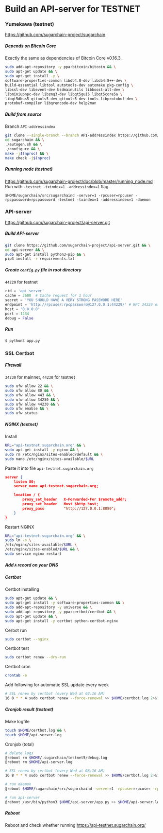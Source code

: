 # Build an API-server for TESTNET

### Yumekawa (testnet)
https://github.com/sugarchain-project/sugarchain

##### Depends on Bitcoin Core
Exactly the same as dependencies of Bitcoin Core v0.16.3.

```bash
sudo add-apt-repository -y ppa:bitcoin/bitcoin && \
sudo apt-get update && \
sudo apt-get install -y \
software-properties-common libdb4.8-dev libdb4.8++-dev \
build-essential libtool autotools-dev automake pkg-config \
libssl-dev libevent-dev bsdmainutils libboost-all-dev \
libminiupnpc-dev libzmq3-dev libqt5gui5 libqt5core5a \
libqt5dbus5 qttools5-dev qttools5-dev-tools libprotobuf-dev \
protobuf-compiler libqrencode-dev help2man
```

##### Build from source
Branch `API-addressindex`
```bash
git clone --single-branch --branch API-addressindex https://github.com/sugarchain-project/sugarchain.git && \
cd sugarchain && \
./autogen.sh && \
./configure && \
make -j$(nproc) && \
make check -j$(nproc)
```

##### Running node (testnet)
https://github.com/sugarchain-project/doc/blob/master/running_node.md
Run with `-testnet -txindex=1 -addressindex=1` flag.
```
$HOME/sugarchain/src/sugarchaind -server=1 -rpcuser=rpcuser -rpcpassword=rpcpassword -testnet -txindex=1 -addressindex=1 -daemon
```

### API-server
https://github.com/sugarchain-project/api-server.git

##### Build API-server
```bash
git clone https://github.com/sugarchain-project/api-server.git && \
cd api-server && \
sudo apt-get install python3-pip && \
pip3 install -r requirements.txt
```

##### Create `config.py` file in root directory
`44229` for testnet
```py
rid = 'api-server'
cache = 3600  # Cache request for 1 hour
secret = 'YOU SHOULD HAVE A VERY STRONG PASSWORD HERE'
endpoint = 'http://rpcuser:rpcpassword@127.0.0.1:44229/' # RPC 34229 or 44229
host = '0.0.0.0'
port = 1234
debug = False
```

##### Run
```bash
$ python3 app.py
```

### SSL Certbot

##### Firewall
`34230` for mainnet, `44230` for testnet
```bash
sudo ufw allow 22 && \
sudo ufw allow 80 && \
sudo ufw allow 443 && \
sudo ufw allow 34230 && \
sudo ufw allow 44230 && \
sudo ufw enable && \
sudo ufw status
```

##### NGINX (testnet)
Install
```bash
URL="api-testnet.sugarchain.org" && \
sudo apt-get install -y nginx && \
sudo rm /etc/nginx/sites-enabled/default && \
sudo nano /etc/nginx/sites-available/$URL
```

Paste it into file `api-testnet.sugarchain.org`
```json
server {
    listen 80;
    server_name api-testnet.sugarchain.org;

    location / {
        proxy_set_header   X-Forwarded-For $remote_addr;
        proxy_set_header   Host $http_host;
        proxy_pass         "http://127.0.0.1:8080";
    }
}
```

Restart NGINX
```bash
URL="api-testnet.sugarchain.org" && \
sudo ln -s \
/etc/nginx/sites-available/$URL \
/etc/nginx/sites-enabled/$URL && \
sudo service nginx restart
```

##### Add `A` record on your DNS

##### Certbot
Certbot installing
```bash
sudo apt-get update && \
sudo apt-get install -y software-properties-common && \
sudo add-apt-repository -y universe && \
sudo add-apt-repository -y ppa:certbot/certbot && \
sudo apt-get update && \
sudo apt-get install -y certbot python-certbot-nginx
```

Cerbot run
```bash
sudo certbot --nginx
```

Certbot test
```bash
sudo certbot renew --dry-run
```

Certbot cron
```bash
crontab -e
```

Add following for automatic SSL update every week
```bash
# SSL renew by certbot (every Wed at 08:16 AM)
16 8 * * 4 sudo certbot renew --force-renewal >> $HOME/certbot.log 2>&1
```

##### Cronjob result (testnet)
Make logfile
```bash
touch $HOME/certbot.log && \
touch $HOME/api-server.log
```

Cronjob (total)
```bash
# delete logs
@reboot rm $HOME/.sugarchain/testnet5/debug.log
@reboot rm $HOME/api-server.log

# SSL renew by certbot (every Wed at 08:16 AM)
16 8 * * 4 sudo certbot renew --force-renewal >> $HOME/certbot.log 2>&1

# run daemon
@reboot $HOME/sugarchain/src/sugarchaind -server=1 -rpcuser=rpcuser -rpcpassword=rpcpassword -testnet -txindex=1 -addressindex=1 -daemon

# run api-server
@reboot /usr/bin/python3 $HOME/api-server/app.py >> $HOME/api-server.log 2>&1
```

##### Reboot
Reboot and check whether running
https://api-testnet.sugarchain.org/
